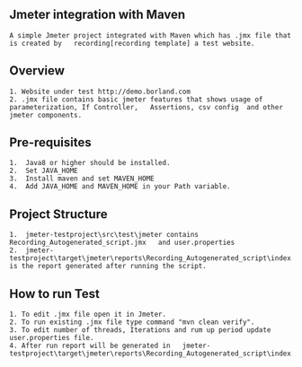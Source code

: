 
##  Jmeter integration with Maven

	A simple Jmeter project integrated with Maven which has .jmx file that is created by   recording[recording template] a test website.
	
## Overview
	1. Website under test http://demo.borland.com
	2. .jmx file contains basic jmeter features that shows usage of parameterization, If Controller,   Assertions, csv config  and other jmeter components.	
	
	
##  Pre-requisites

	1.  Java8 or higher should be installed.
	2.  Set JAVA_HOME
	3.  Install maven and set MAVEN_HOME
	4.  Add JAVA_HOME and MAVEN_HOME in your Path variable.

##  Project Structure
	
	1.  jmeter-testproject\src\test\jmeter contains Recording_Autogenerated_script.jmx   and user.properties
	2.  jmeter-testproject\target\jmeter\reports\Recording_Autogenerated_script\index.html   is the report generated after running the script.
	
##  How to run Test

	1. To edit .jmx file open it in Jmeter.
	2. To run existing .jmx file type command "mvn clean verify".
	3. To edit number of threads, Iterations and rum up period update user.properties file.
	4. After run report will be generated in   jmeter-testproject\target\jmeter\reports\Recording_Autogenerated_script\index.html
	

	
